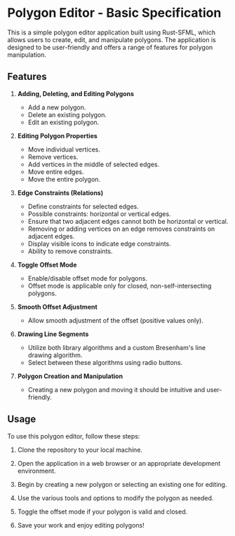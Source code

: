 # Polygon Editor - Basic Specification

This is a simple polygon editor application built using Rust-SFML, which allows users to create, edit, and manipulate polygons. The application is designed to be user-friendly and offers a range of features for polygon manipulation.

## Features

1. **Adding, Deleting, and Editing Polygons**
   - Add a new polygon.
   - Delete an existing polygon.
   - Edit an existing polygon.

2. **Editing Polygon Properties**
   - Move individual vertices.
   - Remove vertices.
   - Add vertices in the middle of selected edges.
   - Move entire edges.
   - Move the entire polygon.

3. **Edge Constraints (Relations)**
   - Define constraints for selected edges.
   - Possible constraints: horizontal or vertical edges.
   - Ensure that two adjacent edges cannot both be horizontal or vertical.
   - Removing or adding vertices on an edge removes constraints on adjacent edges.
   - Display visible icons to indicate edge constraints.
   - Ability to remove constraints.

4. **Toggle Offset Mode**
   - Enable/disable offset mode for polygons.
   - Offset mode is applicable only for closed, non-self-intersecting polygons.

5. **Smooth Offset Adjustment**
   - Allow smooth adjustment of the offset (positive values only).

6. **Drawing Line Segments**
   - Utilize both library algorithms and a custom Bresenham's line drawing algorithm.
   - Select between these algorithms using radio buttons.

7. **Polygon Creation and Manipulation**
   - Creating a new polygon and moving it should be intuitive and user-friendly.

## Usage

To use this polygon editor, follow these steps:

1. Clone the repository to your local machine.

2. Open the application in a web browser or an appropriate development environment.

3. Begin by creating a new polygon or selecting an existing one for editing.

4. Use the various tools and options to modify the polygon as needed.

5. Toggle the offset mode if your polygon is valid and closed.

6. Save your work and enjoy editing polygons!